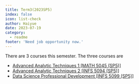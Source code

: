 ```yaml
---
title: Term3(2023SP5)
index: false
icon: list-check
author: Haiyue
date: 2023-07-19
category:
  - readme
footer: 'Need job opportunity now.'
---
```


There are 3 courses this semester. The three courses are
- [Advanced Analytic Techniques 1 [MATH 5045 (SP5)]](./2023SP5/AdvancedAnalyticTechniques1)
- [Advanced Analytic Techniques 2 [INFS 5094 (SP5)]](./2023SP5/AdvancedAnalyticTechniques2)
- [Data Science Professional Development [INFS 5099 (SP5)]](./2023SP5/Data%20Science%20Professional%20Development)